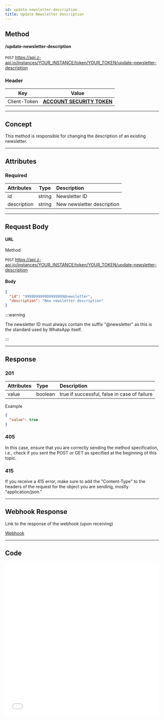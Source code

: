 ```yaml
---
id: update-newsletter-description
title: Update Newsletter Description
---
```


## Method

#### /update-newsletter-description

`POST` https://api.z-api.io/instances/YOUR_INSTANCE/token/YOUR_TOKEN/update-newsletter-description

### Header

|      Key       |            Value            |
| :------------: |     :-----------------:     |
|  Client-Token  | **[ACCOUNT SECURITY TOKEN](../security/client-token)** |

---

## Concept

This method is responsible for changing the description of an existing newsletter.

---

## Attributes

### Required

| Attributes  |  Type  | Description               |
| :--------- | :----: | :---------------------- |
| id         | string | Newsletter ID             |
| description | string | New newsletter description |


---

## Request Body

#### URL

Method

`POST` https://api.z-api.io/instances/YOUR_INSTANCE/token/YOUR_TOKEN/update-newsletter-description

#### Body

```json
{
  "id": "999999999999999999@newsletter",
  "description": "New newsletter description"
}
```

:::warning

The newsletter ID must always contain the suffix "@newsletter" as this is the standard used by WhatsApp itself.

:::

---

## Response

### 201

| Attributes | Type    | Description                                           |
| :-------- | :------ | :-------------------------------------------------- |
| value     | boolean | true if successful, false in case of failure |

Example

```json
{
  "value": true
}
```

### 405

In this case, ensure that you are correctly sending the method specification, i.e., check if you sent the POST or GET as specified at the beginning of this topic.

### 415

If you receive a 415 error, make sure to add the "Content-Type" to the headers of the request for the object you are sending, mostly "application/json."

---

## Webhook Response

Link to the response of the webhook (upon receiving)

[Webhook](../webhooks/on-message-received#response)

---

## Code

<iframe src="//api.apiembed.com/?source=https://raw.githubusercontent.com/Z-API/z-api-docs/main/json-examples/update-newsletter-description.json&targets=all" frameborder="0" scrolling="no" width="100%" height="500px" seamless></iframe>
